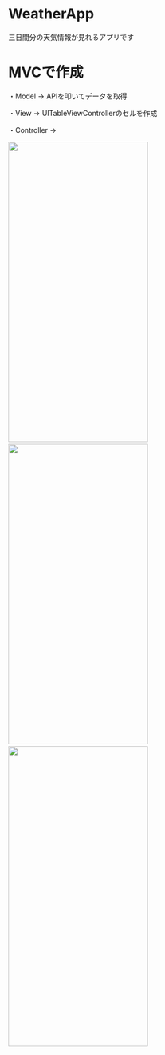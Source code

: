 # WeatherApp
三日間分の天気情報が見れるアプリです


# MVCで作成
・Model ->
APIを叩いてデータを取得

・View ->
UITableViewControllerのセルを作成

・Controller ->



<img src="https://user-images.githubusercontent.com/33933366/151776024-a1b209ed-84a7-440f-9f3f-c4e6935ff201.png" width="280" height="600">　　<img src="https://user-images.githubusercontent.com/33933366/151776075-c179c9d0-56eb-4c72-bf36-0fc88cc1a678.png" width="280" height="600">　　<img src="https://user-images.githubusercontent.com/33933366/151647193-373e475a-8a8c-44b0-8d12-4c5994378187.png" width="280" height="600">
